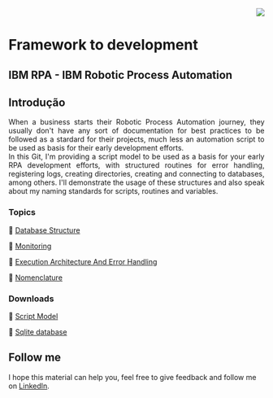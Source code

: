 <p align="right">
   <img src="http://img.shields.io/static/v1?label=STATUS&message=UNDER%DEVELOPMENT&color=RED&style=for-the-badge"/>
 <!--  <img src="http://img.shields.io/static/v1?label=STATUS&message=CONCLUIDO&color=GREEN&style=for-the-badge"/>-->
</p>

# Framework to development

	
<h2>IBM RPA - IBM Robotic Process Automation</h2> 

## Introdução 

<p align="justify">
   When a business starts their Robotic Process Automation journey, they usually don't have any sort of documentation for best practices to be followed as a stardard for their projects, much less an automation script to be used as basis for their early development efforts.<br />  
	In this Git, I'm providing a script model to be used as a basis for your early RPA development efforts, with structured routines for error handling, registering logs, creating directories, creating and connecting to databases, among others. I'll demonstrate the usage of these structures and also speak about my naming standards for scripts, routines and variables. 
</p>



### Topics 

:small_blue_diamond: [Database Structure](https://github.com/angeloalves88/IBM-RPA-Script-Template/blob/main/DatabaseStructure.md)

:small_blue_diamond: [Monitoring](https://github.com/angeloalves88/IBM-RPA-Script-Template/blob/main/Monitoring.md)

:small_blue_diamond: [Execution Architecture And Error Handling](https://github.com/angeloalves88/IBM-RPA-Script-Template/blob/main/ExecutionArchitectureAndErrorHandling.md)

:small_blue_diamond: [Nomenclature](https://github.com/angeloalves88/IBM-RPA-Script-Template/blob/main/Nomenclature.md)


### Downloads 

:small_blue_diamond: [Script Model](https://github.com/angeloalves88/IBM-RPA-Script-Template/blob/main/scriptModel.wal)

:small_blue_diamond: [Sqlite database](https://github.com/angeloalves88/IBM-RPA-Script-Template/blob/main/ibmrpa.db)


## Follow me 



I hope this material can help you, feel free to give feedback and follow me on [LinkedIn](https://www.linkedin.com/in/angelo-alves-20985a33/).
	
